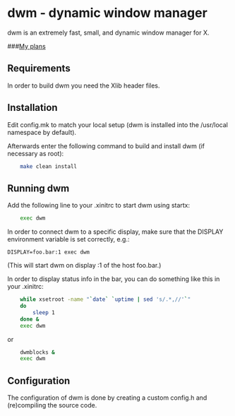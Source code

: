 dwm - dynamic window manager
============================
dwm is an extremely fast, small, and dynamic window manager for X.

###[My plans](plans.md)

Requirements
------------
In order to build dwm you need the Xlib header files.


Installation
------------
Edit config.mk to match your local setup (dwm is installed into
the /usr/local namespace by default).

Afterwards enter the following command to build and install dwm (if
necessary as root):

```bash
    make clean install
```

Running dwm
-----------
Add the following line to your .xinitrc to start dwm using startx:

```bash
    exec dwm
```

In order to connect dwm to a specific display, make sure that
the DISPLAY environment variable is set correctly, e.g.:

    DISPLAY=foo.bar:1 exec dwm

(This will start dwm on display :1 of the host foo.bar.)

In order to display status info in the bar, you can do something
like this in your .xinitrc:
```bash
    while xsetroot -name "`date` `uptime | sed 's/.*,//'`"
    do
    	sleep 1
    done &
    exec dwm
```
or 
```bash
    dwmblocks &
    exec dwm
```

Configuration
-------------
The configuration of dwm is done by creating a custom config.h
and (re)compiling the source code.
